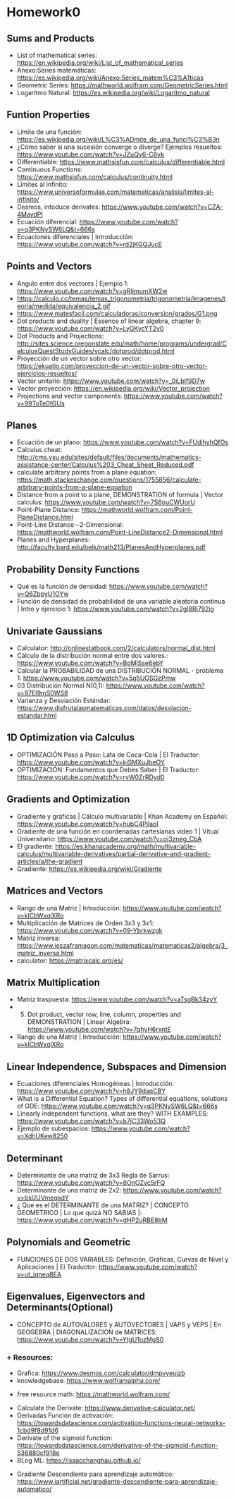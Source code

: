 # Homework0

## Sums and Products
- List of mathematical series: https://en.wikipedia.org/wiki/List_of_mathematical_series
- Anexo:Series matemáticas: https://es.wikipedia.org/wiki/Anexo:Series_matem%C3%A1ticas
- Geometric Series: https://mathworld.wolfram.com/GeometricSeries.html
- Logaritmo Natural: https://es.wikipedia.org/wiki/Logaritmo_natural

## Funtion Properties
- Límite de una función: https://es.wikipedia.org/wiki/L%C3%ADmite_de_una_funci%C3%B3n
- ¿Cómo saber si una sucesión converge o diverge? Ejemplos resueltos: https://www.youtube.com/watch?v=JZuQy6-C6yk
- Differentiable: https://www.mathsisfun.com/calculus/differentiable.html
- Continuous Functions: https://www.mathsisfun.com/calculus/continuity.html
- Lìmites al infinito: https://www.universoformulas.com/matematicas/analisis/limites-al-infinito/
- Desmos, intoduce derivates: https://www.youtube.com/watch?v=CZA-4MaydPI
- Ecuación diferencial: https://www.youtube.com/watch?v=q3PKNySW6LQ&t=666s
- Ecuaciones diferenciales | Introducción: https://www.youtube.com/watch?v=rd2jKGQJucE

## Points and Vectors
- Angulo entre dos vectores | Ejemplo 1: https://www.youtube.com/watch?v=gRIimumXW2w
- https://calculo.cc/temas/temas_trigonometria/trigonometria/imagenes/teoria/medida/equivalencia_2.gif
- https://www.matesfacil.com/calculadoras/conversion/grados/G1.png
- Dot products and duality | Essence of linear algebra, chapter 9: https://www.youtube.com/watch?v=LyGKycYT2v0
- Dot Products and Projections: http://sites.science.oregonstate.edu/math/home/programs/undergrad/CalculusQuestStudyGuides/vcalc/dotprod/dotprod.html
- Proyección de un vector sobre otro vector: https://ekuatio.com/proyeccion-de-un-vector-sobre-otro-vector-ejercicios-resueltos/
- Vector unitario: https://www.youtube.com/watch?v=_0iLbIf9D7w
- Vector proyección: https://en.wikipedia.org/wiki/Vector_projection
- Projections and vector components: https://www.youtube.com/watch?v=99ToTe0fGUs

## Planes
- Ecuación de un plano: https://www.youtube.com/watch?v=FUdihyhQfOs
- Calculus cheat: http://cms.ysu.edu/sites/default/files/documents/mathematics-assistance-center/Calculus%203_Cheat_Sheet_Reduced.pdf
- calculate arbitrary points from a plane equation: https://math.stackexchange.com/questions/1755856/calculate-arbitrary-points-from-a-plane-equation
- Distance from a point to a plane, DEMONSTRATION of formula | Vector calculus: https://www.youtube.com/watch?v=7S6ouCWUorU
- Point-Plane Distance: https://mathworld.wolfram.com/Point-PlaneDistance.html
- Point-Line Distance--2-Dimensional: https://mathworld.wolfram.com/Point-LineDistance2-Dimensional.html
- Planes and Hyperplanes: http://faculty.bard.edu/belk/math213/PlanesAndHyperplanes.pdf

## Probability Density Functions
- Qué es la función de densidad: https://www.youtube.com/watch?v=Q6ZbpyU1OYw
- Función de densidad de probabilidad de una variable aleatoria continua | Intro y ejercicio 1: https://www.youtube.com/watch?v=2gI8Ri792ig

## Univariate Gaussians
- Calculator: http://onlinestatbook.com/2/calculators/normal_dist.html
- Cálculo de la distribución normal entre dos valores.: https://www.youtube.com/watch?v=BqMlSse6ebY
- Calcular la PROBABILIDAD de una DISTRIBUCIÓN NORMAL - problema 1: https://www.youtube.com/watch?v=5q5UOSGzPmw
- 03 Distribución Normal N(0,1): https://www.youtube.com/watch?v=97EI9mS0WS8
- Varianza y Desviación Estándar: https://www.disfrutalasmatematicas.com/datos/desviacion-estandar.html

## 1D Optimization via Calculus
- OPTIMIZACIÓN Paso a Paso: Lata de Coca-Cola | El Traductor: https://www.youtube.com/watch?v=kjSMXuJbeOY
- OPTIMIZACIÓN: Fundamentos que Debes Saber | El Traductor: https://www.youtube.com/watch?v=rvW0ZrRDyd0

## Gradients and Optimization
- Gradiente y gráficas | Cálculo multivariable | Khan Academy en Español: https://www.youtube.com/watch?v=hubC4PjlaoI
- Gradiente de una función en coordenadas cartesianas video 1 | Vitual Universitario: https://www.youtube.com/watch?v=oj3zneg_CbA
- El gradiente: https://es.khanacademy.org/math/multivariable-calculus/multivariable-derivatives/partial-derivative-and-gradient-articles/a/the-gradient
- Gradiente: https://es.wikipedia.org/wiki/Gradiente

## Matrices and Vectors
- Rango de una Matriz | Introducción: https://www.youtube.com/watch?v=klCbWxqlXRo
- Multiplicación de Matrices de Orden 3x3 y 3x1: https://www.youtube.com/watch?v=09-Ybrkwzgk
- Matriz inversa: https://www.ieszaframagon.com/matematicas/matematicas2/algebra/3_matriz_inversa.html
- calculator: https://matrixcalc.org/es/

## Matrix Multiplication
- Matriz traspuesta: https://www.youtube.com/watch?v=aTsgBk34zyY
- 05. Dot product, vector row, line, column, properties and DEMONSTRATION | Linear Algebra: https://www.youtube.com/watch?v=7qhyH6rxntE
- Rango de una Matriz | Introducción: https://www.youtube.com/watch?v=klCbWxqlXRo

## Linear Independence, Subspaces and Dimension
- Ecuaciones diferenciales Homogéneas | Introducción: https://www.youtube.com/watch?v=h8JY9daqCBY
- What is a Differential Equation? Types of differential equations, solutions of ODE: https://www.youtube.com/watch?v=q3PKNySW6LQ&t=666s
- Linearly independent functions, what are they? WITH EXAMPLES: https://www.youtube.com/watch?v=b7jC33Wo53Q
- Ejemplo de subespacios: https://www.youtube.com/watch?v=XdhUKew8250

## Determinant
- Determinante de una matriz de 3x3 Regla de Sarrus: https://www.youtube.com/watch?v=8OnOZvc5rFQ
- Determinante de una matriz de 2x2: https://www.youtube.com/watch?v=bsUUVmeqsdY
- ¿ Que es el DETERMINANTE de una MATRIZ? | CONCEPTO GEOMETRICO | Lo que quizá NO SABIAS |: https://www.youtube.com/watch?v=dHP2uRBE8bM

## Polynomials and Geometric
- FUNCIONES DE DOS VARIABLES: Definición, Gráficas, Curvas de Nivel y Aplicaciones | El Traductor: https://www.youtube.com/watch?v=ut_iqneq8EA

## Eigenvalues, Eigenvectors and Determinants(Optional)
- CONCEPTO de AUTOVALORES y AUTOVECTORES | VAPS y VEPS | En GEOGEBRA | DIAGONALIZACION de MATRICES: https://www.youtube.com/watch?v=YtgU1ozMgS0

### + Resources:
* Grafica: https://www.desmos.com/calculator/dmpvyeujzb
* knowledgebase: https://www.wolframalpha.com/
- free resource math: https://mathworld.wolfram.com/
* Calculate the Derivate: https://www.derivative-calculator.net/
* Derivadas Función de activación: https://towardsdatascience.com/activation-functions-neural-networks-1cbd9f8d91d6
* Derivate of the sigmoid function: https://towardsdatascience.com/derivative-of-the-sigmoid-function-536880cf918e
* BLog ML: https://isaacchanghau.github.io/
- Gradiente Descendiente para aprendizaje automático: https://www.iartificial.net/gradiente-descendiente-para-aprendizaje-automatico/